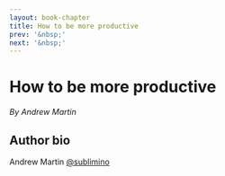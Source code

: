 ```yaml
---
layout: book-chapter
title: How to be more productive
prev: '&nbsp;'
next: '&nbsp;'
---
```


# How to be more productive

_By Andrew Martin_

## Author bio

Andrew Martin [@sublimino](@sublimino)